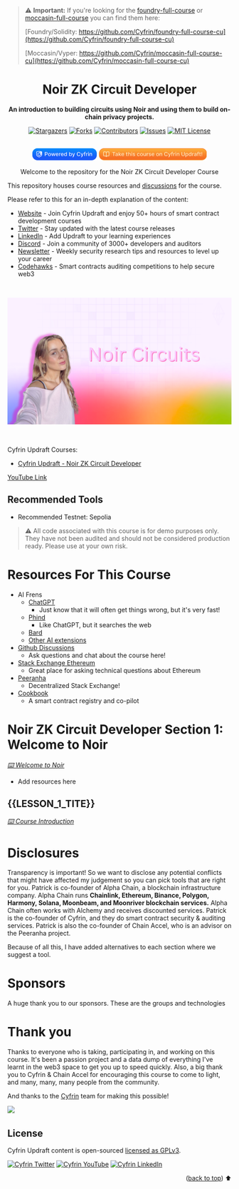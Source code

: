 > ⚠️ **Important:** If you're looking for the [foundry-full-course](https://github.com/Cyfrin/foundry-full-course-cu) or [moccasin-full-course](https://github.com/Cyfrin/moccasin-full-course-cu) you can find them here:
> 
> [Foundry/Solidity: https://github.com/Cyfrin/foundry-full-course-cu](https://github.com/Cyfrin/foundry-full-course-cu)
> 
> [Moccasin/Vyper: https://github.com/Cyfrin/moccasin-full-course-cu](https://github.com/Cyfrin/moccasin-full-course-cu)

[contributors-shield]: https://img.shields.io/github/contributors/cyfrin/noir-zk-circuit-developer-cu.svg?style=for-the-badge
[contributors-url]: https://github.com/cyfrin/noir-zk-circuit-developer-cu/graphs/contributors
[forks-shield]: https://img.shields.io/github/forks/cyfrin/noir-zk-circuit-developer-cu.svg?style=for-the-badge
[forks-url]: https://github.com/cyfrin/noir-zk-circuit-developer-cu/network/members
[stars-shield]: https://img.shields.io/github/stars/cyfrin/noir-zk-circuit-developer-cu.svg?style=for-the-badge
[stars-url]: https://github.com/cyfrin/noir-zk-circuit-developer-cu/stargazers
[issues-shield]: https://img.shields.io/github/issues/cyfrin/noir-zk-circuit-developer-cu.svg?style=for-the-badge
[issues-url]: https://github.com/cyfrin/noir-zk-circuit-developer-cu/issues
[license-shield]: https://img.shields.io/github/license/cyfrin/noir-zk-circuit-developer-cu.svg?style=for-the-badge
[license-url]: https://github.com/cyfrin/noir-zk-circuit-developer-cu/blob/master/LICENSE.txt
[linkedin-shield]: https://img.shields.io/badge/-LinkedIn-black.svg?style=for-the-badge&logo=linkedin&colorB=555

<div align="center">
<h1> Noir ZK Circuit Developer </h1>

<p align="center"><strong> An introduction to building circuits using Noir and using them to build on-chain privacy projects.
</strong></p>

[![Stargazers][stars-shield]][stars-url] [![Forks][forks-shield]][forks-url]
[![Contributors][contributors-shield]][contributors-url]
[![Issues][issues-shield]][issues-url]
[![MIT License][license-shield]][license-url]

<p align="center">
    <br />
    <a href="https://cyfrin.io/">
        <img src=".github/images/poweredbycyfrinbluehigher.png" width="145" alt=""/></a>
<a href="https://updraft.cyfrin.io/courses/noir-zk-circuit-developer">
        <img src=".github/images/coursebadge.png" width="242.3" alt=""/></a>
    <br />
</p>

Welcome to the repository for the Noir ZK Circuit Developer Course

</div>

This repository houses course resources and [discussions](https://github.com/Cyfrin/noir-zk-circuit-developer-cu/discussions) for the course.

Please refer to this for an in-depth explanation of the content:

- [Website](https://updraft.cyfrin.io) - Join Cyfrin Updraft and enjoy 50+ hours of smart contract development courses
- [Twitter](https://twitter.com/CyfrinUpdraft) - Stay updated with the latest course releases
- [LinkedIn](https://www.linkedin.com/school/cyfrin-updraft/) - Add Updraft to your learning experiences
- [Discord](https://discord.gg/cyfrin) - Join a community of 3000+ developers and auditors
- [Newsletter](https://cyfrin.io/newsletter) - Weekly security research tips and resources to level up your career
- [Codehawks](https://codehawks.com) - Smart contracts auditing competitions to help secure web3
<!-- *Lol, my t-shirt is backwards in 2 of them* -->

<br/>

<p align="center">
<a href="" target="_blank">
        <img src="./thumbnails/thumbnail.png" width="750" alt="Noir ZK Circuit Developer">
      </a>
</p>


<br/>

Cyfrin Updraft Courses:

- [Cyfrin Updraft - Noir ZK Circuit Developer](https://updraft.cyfrin.io/courses/noir-zk-circuit-developer)

[YouTube Link]()

## Recommended Tools

- Recommended Testnet: Sepolia

> ⚠️ All code associated with this course is for demo purposes only. They have not been audited and should not be considered production ready. Please use at your own risk.

# Resources For This Course

- AI Frens
  - [ChatGPT](https://chat.openai.com/)
    - Just know that it will often get things wrong, but it's very fast!
  - [Phind](https://www.phind.com/)
    - Like ChatGPT, but it searches the web
  - [Bard](https://bard.google.com/)
  - [Other AI extensions](https://twitter.com/aisolopreneur/status/1654823630155464704?s=42&t=-pu_sCYtfrfPJU7OXfifrQ)
- [Github Discussions](https://github.com/Cyfrin/noir-zk-circuit-developer-cu/discussions)
  - Ask questions and chat about the course here!
- [Stack Exchange Ethereum](https://ethereum.stackexchange.com/)
  - Great place for asking technical questions about Ethereum
- [Peeranha](https://peeranha.io/)
  - Decentralized Stack Exchange!
- [Cookbook](./cookbook-listings.md)
  - A smart contract registry and co-pilot

# Noir ZK Circuit Developer Section 1: Welcome to Noir

_[⌨️  Welcome to Noir](https://updraft.cyfrin.io/courses/noir-zk-circuit-developer/welcome-to-noir/course-introduction)_

- Add resources here

## {{LESSON_1_TITE}}

_[⌨️  Course Introduction](https://updraft.cyfrin.io/courses/noir-zk-circuit-developer/welcome-to-noir/course-introduction)_

# Disclosures

Transparency is important! So we want to disclose any potential conflicts that might have affected my judgement so you can pick tools that are right for you. Patrick is co-founder of Alpha Chain, a blockchain infrastructure company. Alpha Chain runs **Chainlink, Ethereum, Binance, Polygon, Harmony, Solana, Moonbeam, and Moonriver blockchain services.** Alpha Chain often works with Alchemy and receives discounted services. Patrick is the co-founder of Cyfrin, and they do smart contract security & auditing services. Patrick is also the co-founder of Chain Accel, who is an advisor on the Peeranha project.

Because of all this, I have added alternatives to each section where we suggest a tool.

# Sponsors

A huge thank you to our sponsors. These are the groups and technologies

# Thank you

Thanks to everyone who is taking, participating in, and working on this course. It's been a passion project and a data dump of everything I've learnt in the web3 space to get you up to speed quickly. Also, a big thank you to Cyfrin & Chain Accel for encouraging this course to come to light, and many, many, many people from the community.

And thanks to the [Cyfrin](https://www.cyfrin.io/) team for making this possible!

<a href="https://github.com/cyfrin/noir-zk-circuit-developer-cu/graphs/contributors">

<img src="https://contrib.rocks/image?repo=cyfrin/noir-zk-circuit-developer-cu" />

</a>

## License

Cyfrin Updraft content is open-sourced [licensed as GPLv3](https://github.com/cyfrin/noir-zk-circuit-developer-cu/blob/main/LICENSE).

[![Cyfrin Twitter](https://img.shields.io/badge/Twitter-1DA1F2?style=for-the-badge&logo=twitter&logoColor=white)](https://twitter.com/cyfrinupdraft)
[![Cyfrin YouTube](https://img.shields.io/badge/YouTube-FF0000?style=for-the-badge&logo=youtube&logoColor=white)](https://www.youtube.com/@CyfrinAudits)
[![Cyfrin LinkedIn](https://img.shields.io/badge/Linkedin-0e76a8?style=for-the-badge&logo=linkedin&logoColor=white)](https://www.linkedin.com/school/cyfrin-updraft/)

<p align="right">(<a href="#table-of-contents">back to top</a>) ⬆️</p>
